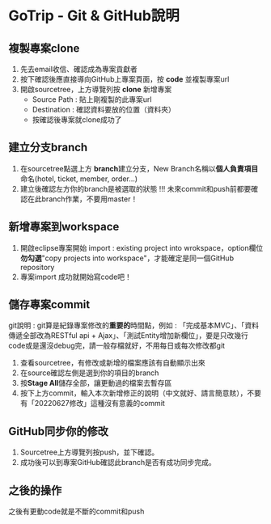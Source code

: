# GoTrip - Git & GitHub說明

## 複製專案clone

 1. 先去email收信、確認成為專案貢獻者
 2. 按下確認後應直接導向GitHub上專案頁面，按 **code** 並複製專案url
 3. 開啟sourcetree，上方導覽列按 **clone** 新增專案
	 - Source Path : 貼上剛複製的此專案url
	 - Destination : 確認資料要放的位置（資料夾）
	 - 按確認後專案就clone成功了

## 建立分支branch
1. 在sourcetree點選上方 **branch**建立分支，New Branch名稱以**個人負責項目**命名(hotel, ticket, member, order…)
2. 建立後確認左方你的branch是被選取的狀態
!!!  未來commit和push前都要確認在此branch作業，不要用master！

## 新增專案到workspace
1. 開啟eclipse專案開始 import : existing project into wrokspace，option欄位**勿勾選**"copy projects into workspace"，才能確定是同一個GitHub repository
3. 專案import 成功就開始寫code吧！

## 儲存專案commit
git說明 : git算是紀錄專案修改的**重要的**時間點，例如 : 「完成基本MVC」、「資料傳遞全部改為RESTful api + Ajax」、「測試Entity增加新欄位」，要是只改幾行code或是還沒debug完，請一般存檔就好，不用每日或每次修改都git

1. 查看sourcetree，有修改或新增的檔案應該有自動顯示出來
2. 在source確認左側是選到你的項目的branch
3. 按**Stage All**儲存全部，讓更動過的檔案去暫存區
4. 按下上方commit，輸入本次新增修正的說明（中文就好、請言簡意賅），不要有「20220627修改」這種沒有意義的commit

## GitHub同步你的修改
1. Sourcetree上方導覽列按push，並下確認。
2. 成功後可以到專案GitHub確認此branch是否有成功同步完成。

## 之後的操作
之後有更動code就是不斷的commit和push
